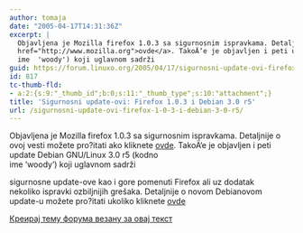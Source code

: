 ```yaml
---
author: tomaja
date: "2005-04-17T14:31:36Z"
excerpt: |
  Objavljena je Mozilla firefox 1.0.3 sa sigurnosnim ispravkama. Detaljnije o ovoj vesti možete pro?itati ako kliknete <a
  href="http://www.mozilla.org">ovde</a>. TakoÄ‘e je objavljen i peti update Debian GNU/Linux 3.0 r5 (kodno
  ime  'woody') koji uglavnom sadrži
guid: https://forum.linuxo.org/2005/04/17/sigurnosni-update-ovi-firefox-1-0-3-i-debian-3-0-r5/
id: 817
tc-thumb-fld:
- a:2:{s:9:"_thumb_id";b:0;s:11:"_thumb_type";s:10:"attachment";}
title: 'Sigurnosni update-ovi: Firefox 1.0.3 i Debian 3.0 r5'
url: /sigurnosni-update-ovi-firefox-1-0-3-i-debian-3-0-r5/
---
```

Objavljena je Mozilla firefox 1.0.3 sa sigurnosnim ispravkama. Detaljnije o ovoj vesti možete pro?itati ako kliknete [ovde](http://www.mozilla.org). TakoÄ‘e je objavljen i peti update Debian GNU/Linux 3.0 r5 (kodno  
ime &#8216;woody&#8217;) koji uglavnom sadrži <!--break-->

  
sigurnosne update-ove kao i gore pomenuti Firefox ali uz dodatak  
nekoliko ispravki ozbiljnijih grešaka. Detaljnije o novom Debianovom  
update-u možete pro?itati ukoliko kliknete [ovde](http://www.debian.org/News/2005/20050416)

[Креирај тему форума везану за овај текст](https://linuxo.org/nova-tema-na-forumu/?se_pid=817)